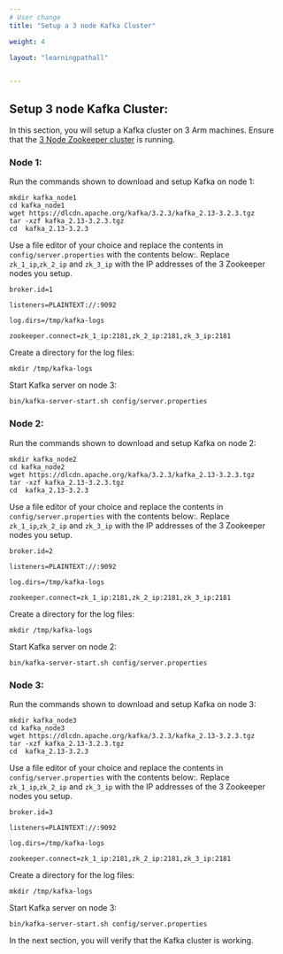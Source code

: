 ```yaml
---
# User change
title: "Setup a 3 node Kafka Cluster"

weight: 4

layout: "learningpathall"


---
```


## Setup 3 node Kafka Cluster:

In this section, you will setup a Kafka cluster on 3 Arm machines. Ensure that the [3 Node Zookeeper cluster](/learning-paths/server-and-cloud/kafka/zookeeper_cluster) is running.

### Node 1:

Run the commands shown to download and setup Kafka on node 1:

```console
mkdir kafka_node1
cd kafka_node1
wget https://dlcdn.apache.org/kafka/3.2.3/kafka_2.13-3.2.3.tgz
tar -xzf kafka_2.13-3.2.3.tgz
cd  kafka_2.13-3.2.3
```
Use a file editor of your choice and replace the contents in `config/server.properties` with the contents below:.
Replace `zk_1_ip`,`zk_2_ip` and `zk_3_ip` with the IP addresses of the 3 Zookeeper nodes you setup.

```console
broker.id=1 

listeners=PLAINTEXT://:9092 

log.dirs=/tmp/kafka-logs 

zookeeper.connect=zk_1_ip:2181,zk_2_ip:2181,zk_3_ip:2181 
```

Create a directory for the log files:

```console
mkdir /tmp/kafka-logs
```

Start Kafka server on node 3:

```console
bin/kafka-server-start.sh config/server.properties
```

### Node 2:

Run the commands shown to download and setup Kafka on node 2:

```console
mkdir kafka_node2
cd kafka_node2
wget https://dlcdn.apache.org/kafka/3.2.3/kafka_2.13-3.2.3.tgz
tar -xzf kafka_2.13-3.2.3.tgz
cd  kafka_2.13-3.2.3
```
Use a file editor of your choice and replace the contents in `config/server.properties` with the contents below:.
Replace `zk_1_ip`,`zk_2_ip` and `zk_3_ip` with the IP addresses of the 3 Zookeeper nodes you setup.

```console
broker.id=2 

listeners=PLAINTEXT://:9092

log.dirs=/tmp/kafka-logs

zookeeper.connect=zk_1_ip:2181,zk_2_ip:2181,zk_3_ip:2181
```

Create a directory for the log files:

```console
mkdir /tmp/kafka-logs
```

Start Kafka server on node 2:

```console
bin/kafka-server-start.sh config/server.properties
```

### Node 3:

Run the commands shown to download and setup Kafka on node 3:

```console
mkdir kafka_node3
cd kafka_node3
wget https://dlcdn.apache.org/kafka/3.2.3/kafka_2.13-3.2.3.tgz
tar -xzf kafka_2.13-3.2.3.tgz
cd  kafka_2.13-3.2.3
```
Use a file editor of your choice and replace the contents in `config/server.properties` with the contents below:.
Replace `zk_1_ip`,`zk_2_ip` and `zk_3_ip` with the IP addresses of the 3 Zookeeper nodes you setup.

```console
broker.id=3 

listeners=PLAINTEXT://:9092 

log.dirs=/tmp/kafka-logs

zookeeper.connect=zk_1_ip:2181,zk_2_ip:2181,zk_3_ip:2181
```

Create a directory for the log files:

```console
mkdir /tmp/kafka-logs
```

Start Kafka server on node 3:

```console
bin/kafka-server-start.sh config/server.properties
```

In the next section, you will verify that the Kafka cluster is working.

